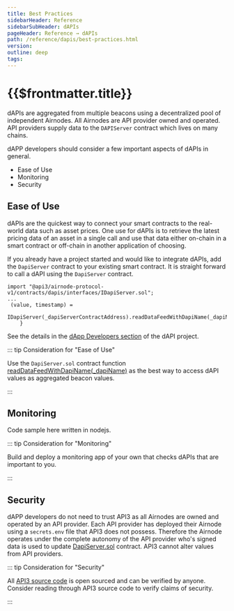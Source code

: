 ```yaml
---
title: Best Practices
sidebarHeader: Reference
sidebarSubHeader: dAPIs
pageHeader: Reference → dAPIs
path: /reference/dapis/best-practices.html
version:
outline: deep
tags:
---
```


<VersionWarning/>

<PageHeader/>

# {{$frontmatter.title}}

dAPIs are aggregated from multiple beacons using a decentralized pool of
independent Airnodes. All Airnodes are API provider owned and operated. API
providers supply data to the `DAPIServer` contract which lives on many chains.

dAPP developers should consider a few important aspects of dAPIs in general.

- Ease of Use
- Monitoring
- Security

## Ease of Use

dAPIs are the quickest way to connect your smart contracts to the real-world
data such as asset prices. One use for dAPIs is to retrieve the latest pricing
data of an asset in a single call and use that data either on-chain in a smart
contract or off-chain in another application of choosing.

If you already have a project started and would like to integrate dAPIs, add the
`DapiServer` contract to your existing smart contract. It is straight forward to
call a dAPI using the `DapiServer` contract.

```solidity
import "@api3/airnode-protocol-v1/contracts/dapis/interfaces/IDapiServer.sol";
...
 (value, timestamp) =
            IDapiServer(_dapiServerContractAddress).readDataFeedWithDapiName(_dapiName);
    }
```

See the details in the
[dApp Developers section](./functions/read-data-feed-with-dapi-name.md) of the
dAPI project.

::: tip Consideration for "Ease of Use"

Use the `DapiServer.sol` contract function
[readDataFeedWithDapiName(\_dapiName)](./functions/read-data-feed-with-dapi-name.md)
as the best way to access dAPI values as aggregated beacon values.

:::

## Monitoring

Code sample here written in nodejs.

::: tip Consideration for "Monitoring"

Build and deploy a monitoring app of your own that checks dAPIs that are
important to you.

:::

## Security

dAPP developers do not need to trust API3 as all Airnodes are owned and operated
by an API provider. Each API provider has deployed their Airnode using a
`secrets.env` file that API3 does not possess. Therefore the Airnode operates
under the complete autonomy of the API provider who's signed data is used to
update
[DapiServer.sol](https://github.com/api3dao/airnode-protocol-v1/blob/main/contracts/dapis/DapiServer.sol)
contract. API3 cannot alter values from API providers.

::: tip Consideration for "Security"

All [API3 source code](https://github.com/orgs/api3dao/repositories?type=all) is
open sourced and can be verified by anyone. Consider reading through API3 source
code to verify claims of security.

:::
